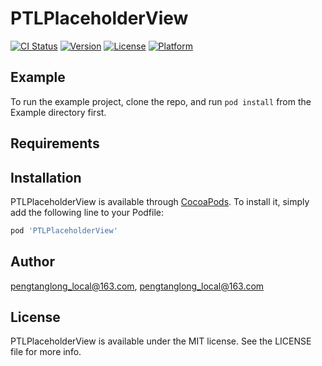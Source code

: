 # PTLPlaceholderView

[![CI Status](https://img.shields.io/travis/pengtanglong_local@163.com/PTLPlaceholderView.svg?style=flat)](https://travis-ci.org/pengtanglong_local@163.com/PTLPlaceholderView)
[![Version](https://img.shields.io/cocoapods/v/PTLPlaceholderView.svg?style=flat)](https://cocoapods.org/pods/PTLPlaceholderView)
[![License](https://img.shields.io/cocoapods/l/PTLPlaceholderView.svg?style=flat)](https://cocoapods.org/pods/PTLPlaceholderView)
[![Platform](https://img.shields.io/cocoapods/p/PTLPlaceholderView.svg?style=flat)](https://cocoapods.org/pods/PTLPlaceholderView)

## Example

To run the example project, clone the repo, and run `pod install` from the Example directory first.

## Requirements

## Installation

PTLPlaceholderView is available through [CocoaPods](https://cocoapods.org). To install
it, simply add the following line to your Podfile:

```ruby
pod 'PTLPlaceholderView'
```

## Author

pengtanglong_local@163.com, pengtanglong_local@163.com

## License

PTLPlaceholderView is available under the MIT license. See the LICENSE file for more info.
